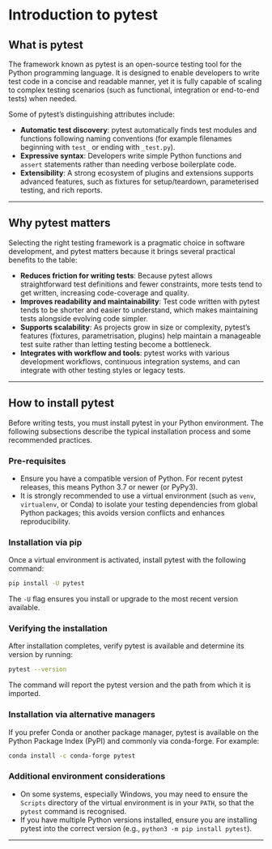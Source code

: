 # Introduction to pytest

## What is pytest

The framework known as pytest is an open-source testing tool for the Python programming language. It is designed to enable developers to write test code in a concise and readable manner, yet it is fully capable of scaling to complex testing scenarios (such as functional, integration or end-to-end tests) when needed.

Some of pytest’s distinguishing attributes include:

* **Automatic test discovery**: pytest automatically finds test modules and functions following naming conventions (for example filenames beginning with `test_` or ending with `_test.py`).
* **Expressive syntax**: Developers write simple Python functions and `assert` statements rather than needing verbose boilerplate code.
* **Extensibility**: A strong ecosystem of plugins and extensions supports advanced features, such as fixtures for setup/teardown, parameterised testing, and rich reports.

---

## Why pytest matters

Selecting the right testing framework is a pragmatic choice in software development, and pytest matters because it brings several practical benefits to the table:

* **Reduces friction for writing tests**: Because pytest allows straightforward test definitions and fewer constraints, more tests tend to get written, increasing code-coverage and quality.
* **Improves readability and maintainability**: Test code written with pytest tends to be shorter and easier to understand, which makes maintaining tests alongside evolving code simpler.
* **Supports scalability**: As projects grow in size or complexity, pytest’s features (fixtures, parametrisation, plugins) help maintain a manageable test suite rather than letting testing become a bottleneck.
* **Integrates with workflow and tools**: pytest works with various development workflows, continuous integration systems, and can integrate with other testing styles or legacy tests.

---

## How to install pytest

Before writing tests, you must install pytest in your Python environment. The following subsections describe the typical installation process and some recommended practices.

### Pre-requisites

* Ensure you have a compatible version of Python. For recent pytest releases, this means Python 3.7 or newer (or PyPy3).
* It is strongly recommended to use a virtual environment (such as `venv`, `virtualenv`, or Conda) to isolate your testing dependencies from global Python packages; this avoids version conflicts and enhances reproducibility.

### Installation via pip

Once a virtual environment is activated, install pytest with the following command:

```bash
pip install -U pytest
```

The `-U` flag ensures you install or upgrade to the most recent version available.

### Verifying the installation

After installation completes, verify pytest is available and determine its version by running:

```bash
pytest --version
```

The command will report the pytest version and the path from which it is imported.

### Installation via alternative managers

If you prefer Conda or another package manager, pytest is available on the Python Package Index (PyPI) and commonly via conda-forge. For example:

```bash
conda install -c conda-forge pytest
```

### Additional environment considerations

* On some systems, especially Windows, you may need to ensure the `Scripts` directory of the virtual environment is in your `PATH`, so that the `pytest` command is recognised.
* If you have multiple Python versions installed, ensure you are installing pytest into the correct version (e.g., `python3 -m pip install pytest`).

---
